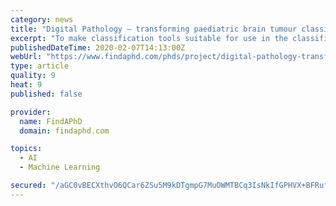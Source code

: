 ```yaml
---
category: news
title: "Digital Pathology – transforming paediatric brain tumour classification through machine learning (Ref: SF20/APP/SCHWALBE)"
excerpt: "To make classification tools suitable for use in the classification of histology in low to middle income countries, which lack access to suitable neuropathologists The project would therefore suit candidates with an interest in the application of machine learning and bioinformatics to translational oncology. Candidates would receive training in ..."
publishedDateTime: 2020-02-07T14:13:00Z
webUrl: "https://www.findaphd.com/phds/project/digital-pathology-transforming-paediatric-brain-tumour-classification-through-machine-learning-ref-sf20-app-schwalbe/?p119146"
type: article
quality: 9
heat: 9
published: false

provider:
  name: FindAPhD
  domain: findaphd.com

topics:
  - AI
  - Machine Learning

secured: "/aGC0vBECXthvO6QCar6ZSu5M9kDTgmpG7MuOWMTBCq3IsNkIfGPHVX+BFRufPgrEe75rLsqutK7pi9CtFKOh47c58bqevFFR4JAIPjqYoaXC4aWaeo7bNcKIay1yImD0x59Gp9YtfzbgdY0gcIu9Cl3EdYMvsYq0W0DrJghfPyNBrlpbqVj3WwTk7djQdPWQ+t4N+9OjQ7XnLYr095VFz2kuoyy9pr5yEXBxj/xVUcROVfVtG2rrlG6Cfj4/3W3MunnHP1+2frLNddTXXt8hMNtul8zFvgegsYPHpf6HzTrJ+yyBLGVSiCYnPSX+dOdo1zi4hGavN6Tmb118/0YhrYMcteEPqsuhG68CzavOqTFFSa7/XH65V4vXfWUTM0hvXEdjJ31z0Lfmq/RdfohoYEKqUNAGkActAs2/u/NC3aItObYIA/plBx94+GoeBNHBu1TXr3PPYuKSLlLvILIqOHyhh0XrsZeupxrghYFo/A=;NWiLy1nauuIWXukIAKgZ9w=="
---
```


